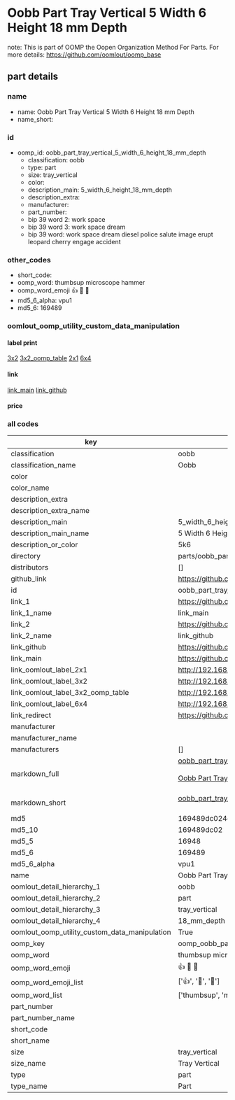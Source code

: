 # Oobb Part Tray Vertical 5 Width 6 Height 18 mm Depth  

note: This is part of OOMP the Oopen Organization Method For Parts. For more details: https://github.com/oomlout/oomp_base

##  part details
  







### name
* name: Oobb Part Tray Vertical 5 Width 6 Height 18 mm Depth
* name_short: 
### id
* oomp_id: oobb_part_tray_vertical_5_width_6_height_18_mm_depth
  * classification: oobb
  * type: part
  * size: tray_vertical
  * color: 
  * description_main: 5_width_6_height_18_mm_depth
  * description_extra: 
  * manufacturer: 
  * part_number: 
  * bip 39 word 2: work space
  * bip 39 word 3: work space dream
  * bip 39 word: work space dream diesel police salute image erupt leopard cherry engage accident

### other_codes
* short_code: 
* oomp_word: thumbsup microscope hammer
* oomp_word_emoji :thumbsup: :microscope: :hammer:
* md5_6_alpha: vpu1
* md5_6: 169489






### oomlout_oomp_utility_custom_data_manipulation
#### label print
[3x2](http://192.168.1.245:1112/?label=oomp%20vpu1)
[3x2_oomp_table](http://192.168.1.108:1112/?label=oomp%20vpu1)
[2x1](http://192.168.1.242:1112/?label=oomp%20vpu1)
[6x4](http://192.168.1.55:1112/?label=oomp%20vpu1)    

#### link

[link_main](https://github.com/oomlout/oomlout_oomp_version_1_messy/tree/main/parts/oobb_part_tray_vertical_5_width_6_height_18_mm_depth) [link_github](https://github.com/oomlout/oomlout_oomp_version_1_messy/tree/main/parts/oobb_part_tray_vertical_5_width_6_height_18_mm_depth)                             

#### price







### all codes 
| key | value |  
| --- | --- |  
| classification | oobb |  
| classification_name | Oobb |  
| color |  |  
| color_name |  |  
| description_extra |  |  
| description_extra_name |  |  
| description_main | 5_width_6_height_18_mm_depth |  
| description_main_name | 5 Width 6 Height 18 mm Depth |  
| description_or_color | 5k6 |  
| directory | parts/oobb_part_tray_vertical_5_width_6_height_18_mm_depth |  
| distributors | [] |  
| github_link | https://github.com/oomlout/oomlout_oomp_part_src/tree/main/parts/oobb_part_tray_vertical_5_width_6_height_18_mm_depth |  
| id | oobb_part_tray_vertical_5_width_6_height_18_mm_depth |  
| link_1 | https://github.com/oomlout/oomlout_oomp_version_1_messy/tree/main/parts/oobb_part_tray_vertical_5_width_6_height_18_mm_depth |  
| link_1_name | link_main |  
| link_2 | https://github.com/oomlout/oomlout_oomp_version_1_messy/tree/main/parts/oobb_part_tray_vertical_5_width_6_height_18_mm_depth |  
| link_2_name | link_github |  
| link_github | https://github.com/oomlout/oomlout_oomp_version_1_messy/tree/main/parts/oobb_part_tray_vertical_5_width_6_height_18_mm_depth |  
| link_main | https://github.com/oomlout/oomlout_oomp_version_1_messy/tree/main/parts/oobb_part_tray_vertical_5_width_6_height_18_mm_depth |  
| link_oomlout_label_2x1 | http://192.168.1.242:1112/?label=oomp%20vpu1 |  
| link_oomlout_label_3x2 | http://192.168.1.245:1112/?label=oomp%20vpu1 |  
| link_oomlout_label_3x2_oomp_table | http://192.168.1.108:1112/?label=oomp%20vpu1 |  
| link_oomlout_label_6x4 | http://192.168.1.55:1112/?label=oomp%20vpu1 |  
| link_redirect | https://github.com/oomlout/oomlout_oomp_version_1_messy/tree/main/parts/oobb_part_tray_vertical_5_width_6_height_18_mm_depth |  
| manufacturer |  |  
| manufacturer_name |  |  
| manufacturers | [] |  
| markdown_full | [oobb_part_tray_vertical_5_width_6_height_18_mm_depth](none)<br>[](none)<br>[Oobb Part Tray Vertical 5 Width 6 Height 18 Mm Depth](none)<br><br> |  
| markdown_short | [oobb_part_tray_vertical_5_width_6_height_18_mm_depth](none)<br><br> |  
| md5 | 169489dc024cee2afb53d3d8853417ec |  
| md5_10 | 169489dc02 |  
| md5_5 | 16948 |  
| md5_6 | 169489 |  
| md5_6_alpha | vpu1 |  
| name | Oobb Part Tray Vertical 5 Width 6 Height 18 mm Depth |  
| oomlout_detail_hierarchy_1 | oobb |  
| oomlout_detail_hierarchy_2 | part |  
| oomlout_detail_hierarchy_3 | tray_vertical |  
| oomlout_detail_hierarchy_4 | 18_mm_depth |  
| oomlout_oomp_utility_custom_data_manipulation | True |  
| oomp_key | oomp_oobb_part_tray_vertical_5_width_6_height_18_mm_depth |  
| oomp_word | thumbsup microscope hammer |  
| oomp_word_emoji | :thumbsup: :microscope: :hammer: |  
| oomp_word_emoji_list | [':thumbsup:', ':microscope:', ':hammer:'] |  
| oomp_word_list | ['thumbsup', 'microscope', 'hammer'] |  
| part_number |  |  
| part_number_name |  |  
| short_code |  |  
| short_name |  |  
| size | tray_vertical |  
| size_name | Tray Vertical |  
| type | part |  
| type_name | Part |  
